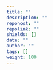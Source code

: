 ```yaml
---
title: ""
description: ""
repohost: ""
repolink: ""
shields: []
date: ""
author: ""
tags: []
weight: 100
---
```

